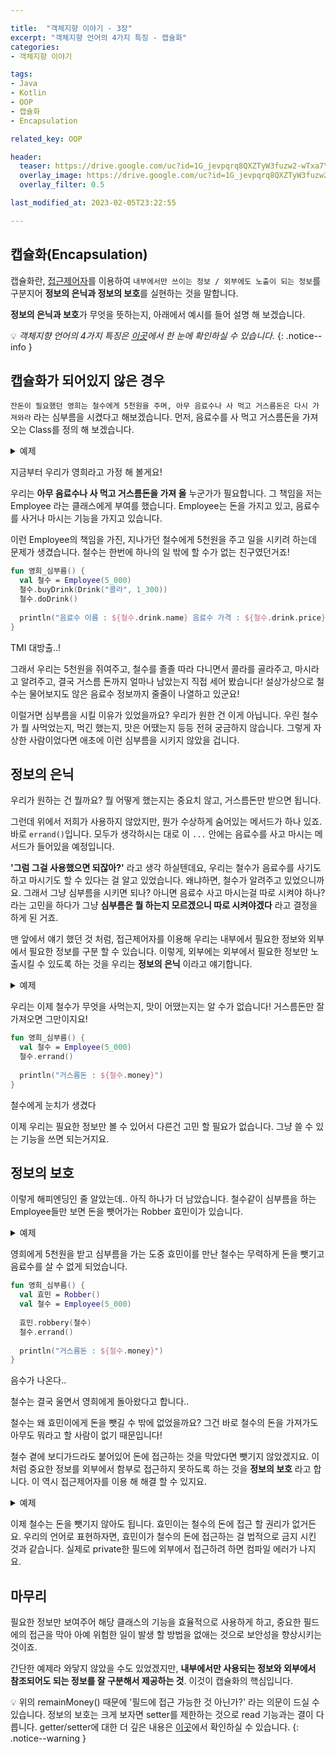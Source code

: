 ```yaml
---

title:  "객체지향 이야기 - 3장"
excerpt: "객체지향 언어의 4가지 특징 - 캡슐화"
categories:
- 객체지향 이야기

tags:
- Java
- Kotlin
- OOP
- 캡슐화
- Encapsulation

related_key: OOP

header:
  teaser: https://drive.google.com/uc?id=1G_jevpqrq8QXZTyW3fuzw2-wTxa7YWGx
  overlay_image: https://drive.google.com/uc?id=1G_jevpqrq8QXZTyW3fuzw2-wTxa7YWGx
  overlay_filter: 0.5

last_modified_at: 2023-02-05T23:22:55

---
```


## 캡슐화(Encapsulation)

캡슐화란, [접근제어자](/shorts/access-modifier/)를 이용하여 `내부에서만 쓰이는 정보 / 외부에도 노출이 되는 정보`를 구분지어 **정보의 은닉과 정보의 보호**를 실현하는 것을 말합니다. 

**정보의 은닉과 보호**가 무엇을 뜻하는지, 아래에서 예시를 들어 설명 해 보겠습니다.

💡 *객체지향 언어의 4가지 특징은 [이곳](/객체지향%20이야기/oop-2-feature/)에서 한 눈에 확인하실 수 있습니다.*
{: .notice--info }

## 캡슐화가 되어있지 않은 경우

`잔돈이 필요했던 영희는 철수에게 5천원을 주며, 아무 음료수나 사 먹고 거스름돈은 다시 가져와라` 라는 심부름을 시켰다고 해보겠습니다.
먼저, 음료수를 사 먹고 거스름돈을 가져오는 Class를 정의 해 보겠습니다.

<details class="foldable">
<summary>예제</summary>
<div markdown="1">

```kotlin
class Employee(
  var money: Int,
  var drink: Drink? = null,
  var taste: String? = null,
) {
  fun buyDrink(drink: Drink) {
    this.drink = drink
    this.money -= drink.price
  }

  fun doDrink() {
    this.taste = "맛있다"
  }
  
  fun errand() {
      // ...
  }
}
```
<div class="code-caption">수상하기 짝이 없는 errand()</div>

</div>
</details>

지금부터 우리가 영희라고 가정 해 볼게요!

우리는 **아무 음료수나 사 먹고 거스름돈을 가져 올** 누군가가 필요합니다.
그 책임을 저는 Employee 라는 클래스에게 부여를 했습니다. Employee는 돈을 가지고 있고, 음료수를 사거나 마시는 기능을 가지고 있습니다.

이런 Employee의 책임을 가진, 지나가던 철수에게 5천원을 주고 일을 시키려 하는데 문제가 생겼습니다. 철수는 한번에 하나의 일 밖에 할 수가 없는 친구였던거죠!

```kotlin
fun 영희_심부름() {
  val 철수 = Employee(5_000)
  철수.buyDrink(Drink("콜라", 1_300))
  철수.doDrink()
  
  println("음료수 이름 : ${철수.drink.name} 음료수 가격 : ${철수.drink.price} 맛 : ${철수.taste} 거스름돈 : ${철수.money}")
}
```
<div class="code-caption">TMI 대방출..!</div>

그래서 우리는 5천원을 쥐여주고, 철수를 졸졸 따라 다니면서 콜라를 골라주고, 마시라고 알려주고, 결국 거스름 돈까지 얼마나 남았는지 직접 세어 봤습니다!
설상가상으로 철수는 물어보지도 않은 음료수 정보까지 줄줄이 나열하고 있군요!

이럴거면 심부름을 시킬 이유가 있었을까요? 우리가 원한 건 이게 아닙니다. 우린 철수가 뭘 사먹었는지, 먹긴 했는지, 맛은 어땠는지 등등 전혀 궁금하지 않습니다.
그렇게 자상한 사람이었다면 애초에 이런 심부름을 시키지 않았을 겁니다.

## 정보의 은닉

우리가 원하는 건 뭘까요? 뭘 어떻게 했는지는 중요치 않고, 거스름돈만 받으면 됩니다.

그런데 위에서 저희가 사용하지 않았지만, 뭔가 수상하게 숨어있는 메서드가 하나 있죠. 바로 `errand()`입니다.
모두가 생각하시는 대로 이 `...` 안에는 음료수를 사고 마시는 메서드가 들어있을 예정입니다.

**'그럼 그걸 사용했으면 되잖아?'** 라고 생각 하실텐데요, 우리는 철수가 음료수를 사기도 하고 마시기도 할 수 있다는 걸 알고 있었습니다.
왜냐하면, 철수가 알려주고 있었으니까요. 그래서 그냥 심부름을 시키면 되나? 아니면 음료수 사고 마시는걸 따로 시켜야 하나? 라는 고민을 하다가
그냥 **심부름은 뭘 하는지 모르겠으니 따로 시켜야겠다** 라고 결정을 하게 된 거죠.

맨 앞에서 얘기 했던 것 처럼, 접근제어자를 이용해 우리는 내부에서 필요한 정보와 외부에서 필요한 정보를 구분 할 수 있습니다.
이렇게, 외부에는 외부에서 필요한 정보만 노출시킬 수 있도록 하는 것을 우리는 **정보의 은닉** 이라고 얘기합니다.

<details class="foldable">
<summary>예제</summary>
<div markdown="1">

```kotlin
class Employee(
  var money: Int,
  private var drink: Drink? = null,
  private var taste: String? = null,
) {
  fun errand() {
      buyDrink(Drink("콜라", 1_300))
      doDrink()
  }
  
  private fun buyDrink(drink: Drink) {
    this.drink = drink
    this.money -= drink.price
  }

  private fun doDrink() {
    this.taste = "맛있다"
  }
}
```
<div class="code-caption">외부에서는 무슨 음료를 사는지, 맛이 어땠는지 알 수가 없다</div>

</div>
</details>

우리는 이제 철수가 무엇을 사먹는지, 맛이 어땠는지는 알 수가 없습니다! 거스름돈만 잘 가져오면 그만이지요!

```kotlin
fun 영희_심부름() {
  val 철수 = Employee(5_000)
  철수.errand()
  
  println("거스름돈 : ${철수.money}")
}
```
<div class="code-caption">철수에게 눈치가 생겼다</div>

이제 우리는 필요한 정보만 볼 수 있어서 다른건 고민 할 필요가 없습니다. 그냥 쓸 수 있는 기능을 쓰면 되는거지요.

## 정보의 보호

이렇게 해피엔딩인 줄 알았는데.. 아직 하나가 더 남았습니다. 철수같이 심부름을 하는 Employee들만 보면 돈을 뺏어가는 Robber 효민이가 있습니다.

<details class="foldable">
<summary>예제</summary>
<div markdown="1">

```kotlin
class Robber() {
    fun robbery(employee: Employee) {
        employee.money -= 5_000
    }
}
```
<div class="code-caption">5천원 넘게는 안뺐는 강도</div>

</div>
</details>

영희에게 5천원을 받고 심부름을 가는 도중 효민이를 만난 철수는 무력하게 돈을 뺏기고 음료수를 살 수 없게 되었습니다.

```kotlin
fun 영희_심부름() {
  val 효민 = Robber()
  val 철수 = Employee(5_000)
  
  효민.robbery(철수)
  철수.errand()
  
  println("거스름돈 : ${철수.money}")
}
```
<div class="code-caption">음수가 나온다..</div>

철수는 결국 울면서 영희에게 돌아왔다고 합니다..

철수는 왜 효민이에게 돈을 뺏길 수 밖에 없었을까요? 그건 바로 철수의 돈을 가져가도 아무도 뭐라고 할 사람이 없기 때문입니다!

철수 곁에 보디가드라도 붙어있어 돈에 접근하는 것을 막았다면 뺏기지 않았겠지요. 이처럼 중요한 정보를 외부에서 함부로 접근하지 못하도록 하는 것을
**정보의 보호** 라고 합니다. 이 역시 접근제어자를 이용 해 해결 할 수 있지요.

<details class="foldable">
<summary>예제</summary>
<div markdown="1">

```kotlin
class Employee(
  private var money: Int,
  private var drink: Drink? = null,
  private var taste: String? = null,
) {
  fun errand() {
      buyDrink(Drink("콜라", 1_300))
      doDrink()
  }
  
  fun remainMoney() = money
  
  private fun buyDrink(drink: Drink) {
    this.drink = drink
    this.money -= drink.price
  }

  private fun doDrink() {
    this.taste = "맛있다"
  }
}
```
<div class="code-caption">드디어 안전해졌다</div>

</div>
</details>

이제 철수는 돈을 뺏기지 않아도 됩니다. 효민이는 철수의 돈에 접근 할 권리가 없거든요. 우리의 언어로 표현하자면, 효민이가 철수의 돈에 접근하는 걸
법적으로 금지 시킨 것과 같습니다. 실제로 private한 필드에 외부에서 접근하려 하면 컴파일 에러가 나지요.

## 마무리

필요한 정보만 보여주어 해당 클래스의 기능을 효율적으로 사용하게 하고, 중요한 필드에의 접근을 막아 아예 위험한 일이 발생 할 방법을 없애는 것으로
보안성을 향상시키는 것이죠.

간단한 예제라 와닿지 않았을 수도 있었겠지만, **내부에서만 사용되는 정보와 외부에서 참조되어도 되는 정보를 잘 구분해서 제공하는 것**. 이것이 캡슐화의 핵심입니다.

💡 위의 remainMoney() 때문에 '필드에 접근 가능한 것 아닌가?' 라는 의문이 드실 수 있습니다. 정보의 보호는 크게 보자면 setter를 제한하는 것으로
read 기능과는 결이 다릅니다. getter/setter에 대한 더 깊은 내용은 [이곳](/shorts/avoid-getter-setter/)에서 확인하실 수 있습니다.
{: .notice--warning }
